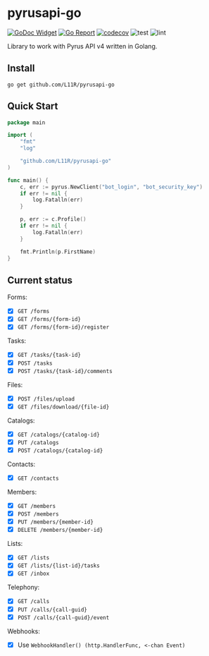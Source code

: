 # pyrusapi-go

[![GoDoc Widget](https://godoc.org/github.com/L11R/pyrusapi-go?status.svg)](https://godoc.org/github.com/L11R/pyrusapi-go)
[![Go Report](https://goreportcard.com/badge/github.com/L11R/pyrusapi-go)](https://goreportcard.com/report/github.com/L11R/pyrusapi-go)
[![codecov](https://codecov.io/gh/L11R/pyrusapi-go/branch/master/graph/badge.svg)](https://codecov.io/gh/L11R/pyrusapi-go)
![test](https://github.com/L11R/pyrusapi-go/actions/workflows/test.yml/badge.svg)
![lint](https://github.com/L11R/pyrusapi-go/actions/workflows/lint.yml/badge.svg)


Library to work with Pyrus API v4 written in Golang.

## Install
`go get github.com/L11R/pyrusapi-go`

## Quick Start

```go
package main

import (
	"fmt"
	"log"

	"github.com/L11R/pyrusapi-go"
)

func main() {
	c, err := pyrus.NewClient("bot_login", "bot_security_key")
	if err != nil {
		log.Fatalln(err)
	}

	p, err := c.Profile()
	if err != nil {
		log.Fatalln(err)
	}

	fmt.Println(p.FirstName)
}
```

## Current status

Forms:
- [x] `GET /forms`
- [x] `GET /forms/{form-id}`
- [x] `GET /forms/{form-id}/register`

Tasks:
- [x] `GET /tasks/{task-id}`
- [x] `POST /tasks`
- [x] `POST /tasks/{task-id}/comments`

Files:
- [x] `POST /files/upload`
- [x] `GET /files/download/{file-id}`

Catalogs:
- [x] `GET /catalogs/{catalog-id}`
- [x] `PUT /catalogs`
- [x] `POST /catalogs/{catalog-id}`

Contacts:
- [x] `GET /contacts`

Members:
- [x] `GET /members`
- [x] `POST /members`
- [x] `PUT /members/{member-id}`
- [x] `DELETE /members/{member-id}`

Lists:
- [x] `GET /lists`
- [x] `GET /lists/{list-id}/tasks`
- [x] `GET /inbox`

Telephony:
- [x] `GET /calls`
- [x] `PUT /calls/{call-guid}`
- [x] `POST /calls/{call-guid}/event`

Webhooks:
- [x] Use `WebhookHandler() (http.HandlerFunc, <-chan Event)`